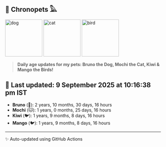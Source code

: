 ## 🐾 Chronopets 𓅓

<img src="https://media.giphy.com/media/3oriO0OEd9QIDdllqo/giphy.gif" width="120" height="120" alt="dog"> <img src="https://media.giphy.com/media/OmK8lulOMQ9XO/giphy.gif" width="120" height="120" alt="cat"> <img src="https://media.giphy.com/media/1dMNq7sH2v5i/giphy.gif" width="120" height="120" alt="bird"> 

> **Daily age updates for my pets: Bruno the Dog, Mochi the Cat, Kiwi & Mango the Birds!**

## 📅 Last updated: 9 September 2025 at 10:16:38 pm IST

- **Bruno** (🐶): 2 years, 10 months, 30 days, 16 hours
- **Mochi** (🐱): 1 years, 0 months, 25 days, 16 hours
- **Kiwi** (🐦): 1 years, 9 months, 8 days, 16 hours
- **Mango** (🐦): 1 years, 9 months, 8 days, 16 hours

---
✨ Auto-updated using GitHub Actions

